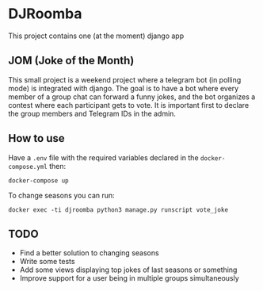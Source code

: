 # DJRoomba

This project contains one (at the moment) django app

## JOM (Joke of the Month)

This small project is a weekend project where a telegram bot (in polling mode) is integrated with django. The goal is to have a bot where every member of a group chat can forward a funny jokes, and the bot organizes a contest where each participant gets to vote. It is important first to declare the group members and Telegram IDs in the admin.

## How to use

Have a `.env` file with the required variables declared in the `docker-compose.yml` then:

```
docker-compose up
```

To change seasons you can run:

```
docker exec -ti djroomba python3 manage.py runscript vote_joke
```

## TODO

* Find a better solution to changing seasons
* Write some tests
* Add some views displaying top jokes of last seasons or something
* Improve support for a user being in multiple groups simultaneously